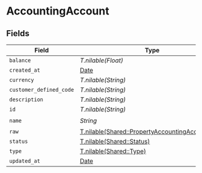 # AccountingAccount


## Fields

| Field                                                                                                  | Type                                                                                                   | Required                                                                                               | Description                                                                                            |
| ------------------------------------------------------------------------------------------------------ | ------------------------------------------------------------------------------------------------------ | ------------------------------------------------------------------------------------------------------ | ------------------------------------------------------------------------------------------------------ |
| `balance`                                                                                              | *T.nilable(Float)*                                                                                     | :heavy_minus_sign:                                                                                     | N/A                                                                                                    |
| `created_at`                                                                                           | [Date](https://ruby-doc.org/stdlib-2.6.1/libdoc/date/rdoc/Date.html)                                   | :heavy_minus_sign:                                                                                     | N/A                                                                                                    |
| `currency`                                                                                             | *T.nilable(String)*                                                                                    | :heavy_minus_sign:                                                                                     | N/A                                                                                                    |
| `customer_defined_code`                                                                                | *T.nilable(String)*                                                                                    | :heavy_minus_sign:                                                                                     | N/A                                                                                                    |
| `description`                                                                                          | *T.nilable(String)*                                                                                    | :heavy_minus_sign:                                                                                     | N/A                                                                                                    |
| `id`                                                                                                   | *T.nilable(String)*                                                                                    | :heavy_minus_sign:                                                                                     | N/A                                                                                                    |
| `name`                                                                                                 | *String*                                                                                               | :heavy_check_mark:                                                                                     | N/A                                                                                                    |
| `raw`                                                                                                  | [T.nilable(Shared::PropertyAccountingAccountRaw)](../../models/shared/propertyaccountingaccountraw.md) | :heavy_minus_sign:                                                                                     | N/A                                                                                                    |
| `status`                                                                                               | [T.nilable(Shared::Status)](../../models/shared/status.md)                                             | :heavy_minus_sign:                                                                                     | N/A                                                                                                    |
| `type`                                                                                                 | [T.nilable(Shared::Type)](../../models/shared/type.md)                                                 | :heavy_minus_sign:                                                                                     | N/A                                                                                                    |
| `updated_at`                                                                                           | [Date](https://ruby-doc.org/stdlib-2.6.1/libdoc/date/rdoc/Date.html)                                   | :heavy_minus_sign:                                                                                     | N/A                                                                                                    |